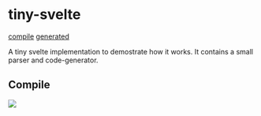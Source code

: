 # tiny-svelte

[compile](https://kjj6198.github.io/tiny-svelte/site)
[generated](https://kjj6198.github.io/tiny-svelte/site/generated.html)

A tiny svelte implementation to demostrate how it works. It contains a small parser and code-generator.

## Compile

![](https://dnf7fm7877tpg.cloudfront.net/images/xt3FARYYv1oXbCPzq4zJzG.jpg)

